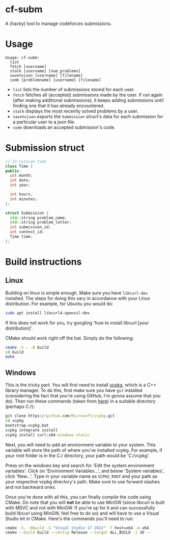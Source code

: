 # cf-subm
A (hacky) tool to manage codeforces submissions.

# Usage
```
Usage: cf-subm:
  list
  fetch [username]
  stalk [username] [num_problems]
  savetojson [username] [filename]
  code [problemname] [username] [filename]
```

- `list` lists the number of submissions stored for each user.
- `fetch` fetches all (accepted) submissions made by the user. If run again (after making additional submissions), it keeps adding submissions until finding one that it has already encountered.
- `stalk` displays the most recently solved problems by a user.
- `savetojson` exports the `Submission` struct's data for each submission for a particular user to a json file.
- `code` downloads an accepted submission's code.

# Submission struct
```cpp
// In russian time
class Time {
public:
  int month;
  int date;
  int year;

  int hours;
  int minutes;
};

struct Submission {
  std::string problem_name;
  std::string problem_letter;
  int submission_id;
  int contest_id;
  Time time;
};
```

# Build instructions

## Linux

Building on linux is simple enough. Make sure you have `libcurl-dev` installed. The steps for doing this vary in accordance with your Linux distribution. For example, for Ubuntu you would do:
```bash
sudo apt install libcurl4-openssl-dev
```

If this does not work for you, try googling 'how to install libcurl [your distribution]'.

CMake should work right off the bat. Simply do the following:
```bash
cmake -S . -B build
cd build
make
```

## Windows

This is the tricky part. You will first need to install [vcpkg](https://github.com/microsoft/vcpkg), which is a C++ library manager. To do this, first make sure you have `git` installed (considering the fact that you're using GitHub, I'm gonna assume that you do). Then run these commands (taken from [here](https://github.com/curl/curl/blob/master/docs/INSTALL.md#building-using-vcpkg)) in a suitable directory (perhaps C:/):
```cmd
git clone https://github.com/Microsoft/vcpkg.git
cd vcpkg
bootstrap-vcpkg.bat
vcpkg integrate install
vcpkg install curl:x64-windows-static
```

Next, you will need to add an environment variable to your system. This variable will store the path of where you've installed vcpkg. For example, if your root folder is in the C:/ directory, your path would be 'C:/vcpkg'.

Press on the windows key and search for 'Edit the system environment variables'. Click on 'Environment Variables...', and below 'System variables', click 'New...'. Type in your variable name as `VCPKG_ROOT` and your path as your respective vcpkg directory's path. Make sure to use forward slashes and not backward ones.

Once you're done with all this, you can finally compile the code using CMake. Do note that you will **not** be able to use MinGW (since libcurl is built with MSVC and not with MinGW. If you're up for it and can successfully build libcurl using MinGW, feel free to do so) and will have to use a Visual Studio kit in CMake. Here's the commands you'll need to run:
```cmd
cmake -S. -Bbuild -G "Visual Studio 17 2022" -T host=x64 -A x64
cmake --build build --config Release --target ALL_BUILD -j 10 --
```